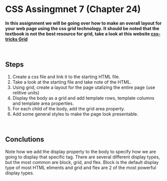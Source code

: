 # CSS Assingmnet 7 (Chapter 24)

**In this assignment we will be going over how to make an overall layout for your web page using the css grid technology. It should be noted that the textbook is not the best resource for grid, take a look at this website [css-tricks Grid](https://css-tricks.com/snippets/css/complete-guide-grid/)**

<br>

## Steps

1. Create a css file and link it to the starting HTML file.
2. Take a look at the starting file and take note of the HTML.
3. Using grid, create a layout for the page utalizing the entire page (use relitive units)
4. Display the body as a grid and add template rows, template columns and template area properties.
5. For each child of the body, add the grid area property.
6. Add some general styles to make the page look presentable.

<br>

## Conclutions

Note how we add the display property to the body to specify how we are going to display that specific tag. There are several different display types, but the most common are block, grid, and flex. Block is the default display type of most HTML eliments and grid and flex are 2 of the most powerful display types.
